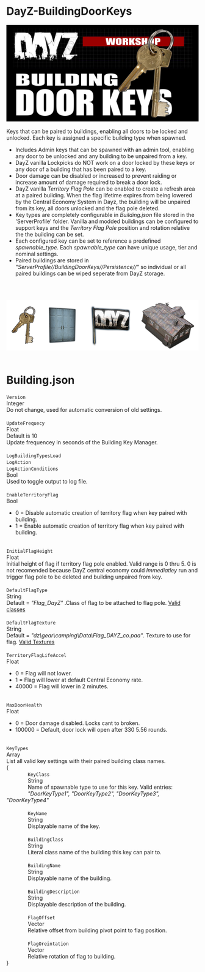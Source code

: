 # DayZ-BuildingDoorKeys
![](https://github.com/mgkelley/DayZ-BuildingDoorKeys/blob/main/common/BuildingDoorKeys.png?raw=true)

Keys that can be paired to buildings, enabling all doors to be locked and unlocked.
Each key is assigned a specific building type when spawned.
* Includes Admin keys that can be spawned with an admin tool, enabling any door to be unlocked and any building to be unpaired from a key.
* DayZ vanilla Lockpicks do NOT work on a door locked by these keys or any door of a building that has been paired to a key.
* Door damage can be disabled or increased to prevent raiding or increase amount of damage required to break a door lock.
* DayZ vanilla _Territory Flag Pole_ can be enabled to create a refresh area at a paired building. When the flag lifetime expires from being lowered by the Central Economy System in Dayz, the building will be unpaired from its key, all doors unlocked and the flag pole deleted.
* Key types are completely configurable in _Building.json_ file stored in the 'ServerProfile' folder. Vanilla and modded buildings can be configured to support keys and the _Territory Flag Pole_ position and rotation relative the the building can be set.
* Each configured key can be set to reference a predefined _spawnable_type_. Each _spawnable_type_ can have unique usage, tier and nominal settings.
* Paired buildings are stored in _"ServerProfile//BuildingDoorKeys//Persistence//"_ so individual or all paired buildings can be wiped seperate from DayZ storage.
<br>
<br>

![](https://github.com/mgkelley/DayZ-BuildingDoorKeys/blob/main/common/Proccess.png?raw=true)
<br>
<br>
# Building.json
```Version```
<br> 
Integer<br>
Do not change, used for automatic conversion of old settings.
<br>
<br>
```UpdateFrequecy```<br>
Float<br>
Default is 10<br>
Update frequencey in seconds of the Building Key Manager.
<br>
<br>
```LogBuildingTypesLoad```<br>
```LogAction```<br>
```LogActionConditions```<br>
Bool<br>
Used to toggle output to log file.
<br>
<br>
```EnableTerritoryFlag```<br>
Bool
* 0 = Disable automatic creation of territory flag when key paired with building.
* 1 = Enable automatic creation of territory flag when key paired with building.

<br>```InitialFlagHeight```<br>
Float<br>
Initial height of flag if territory flag pole enabled. Valid range is 0 thru 5. 0 is not recomended because DayZ central economy could _Immediatley_ run and trigger flag pole to be deleted and building unpaired from key.
<br>
<br>
```DefaultFlagType```<br>
String<br>
Default = _"Flag_DayZ"_ .Class of flag to be attached to flag pole. [Valid classes](https://github.com/mgkelley/DayZ-BuildingDoorKeys/blob/main/common/FlagClasses.md)
<br>
<br>
```DefaultFlagTexture```<br>
String<br>
Default = _"dz\\gear\\camping\\Data\\Flag_DAYZ_co.paa"_. Texture to use for flag.  [Valid Textures](https://github.com/mgkelley/DayZ-BuildingDoorKeys/blob/main/common/FlagTextures.md)
<br>
<br>
```TerritoryFlagLifeAccel```<br>
Float
* 0 = Flag will not lower.
* 1 = Flag will lower at default Central Economy rate.
* 40000 = Flag will lower in 2 minutes.

<br>```MaxDoorHealth```<br>
Float
* 0 = Door damage disabled. Locks cant to broken.
* 100000 = Default, door lock will open after 330 5.56 rounds.

<br>```KeyTypes```<br>
Array<br>
List all valid key settings with their paired building class names.
<br>
{
<br>
&ensp;&ensp;&ensp;&ensp;&ensp;&ensp;&ensp;&ensp;```KeyClass```<br>
&ensp;&ensp;&ensp;&ensp;&ensp;&ensp;&ensp;&ensp;String<br>
&ensp;&ensp;&ensp;&ensp;&ensp;&ensp;&ensp;&ensp;Name of spawnable type to use for this key. Valid entries:<br>
&ensp;&ensp;&ensp;&ensp;&ensp;&ensp;&ensp;&ensp;_"DoorKeyType1", "DoorKeyType2", "DoorKeyType3", "DoorKeyType4"_
<br>
<br>
&ensp;&ensp;&ensp;&ensp;&ensp;&ensp;&ensp;&ensp;```KeyName```<br>
&ensp;&ensp;&ensp;&ensp;&ensp;&ensp;&ensp;&ensp;String<br>
&ensp;&ensp;&ensp;&ensp;&ensp;&ensp;&ensp;&ensp;Displayable name of the key.
<br>
<br>
&ensp;&ensp;&ensp;&ensp;&ensp;&ensp;&ensp;&ensp;```BuildingClass```<br>
&ensp;&ensp;&ensp;&ensp;&ensp;&ensp;&ensp;&ensp;String<br>
&ensp;&ensp;&ensp;&ensp;&ensp;&ensp;&ensp;&ensp;Literal class name of the building this key can pair to.
<br>
<br>
&ensp;&ensp;&ensp;&ensp;&ensp;&ensp;&ensp;&ensp;```BuildingName```<br>
&ensp;&ensp;&ensp;&ensp;&ensp;&ensp;&ensp;&ensp;String<br>
&ensp;&ensp;&ensp;&ensp;&ensp;&ensp;&ensp;&ensp;Displayable name of the building.
<br>
<br>
&ensp;&ensp;&ensp;&ensp;&ensp;&ensp;&ensp;&ensp;```BuildingDescription```<br>
&ensp;&ensp;&ensp;&ensp;&ensp;&ensp;&ensp;&ensp;String<br>
&ensp;&ensp;&ensp;&ensp;&ensp;&ensp;&ensp;&ensp;Displayable description of the building.
<br>
<br>
&ensp;&ensp;&ensp;&ensp;&ensp;&ensp;&ensp;&ensp;```FlagOffset```<br>
&ensp;&ensp;&ensp;&ensp;&ensp;&ensp;&ensp;&ensp;Vector<br>
&ensp;&ensp;&ensp;&ensp;&ensp;&ensp;&ensp;&ensp;Relative offset from building pivot point to flag position.
<br>
<br>
&ensp;&ensp;&ensp;&ensp;&ensp;&ensp;&ensp;&ensp;```FlagOreintation```<br>
&ensp;&ensp;&ensp;&ensp;&ensp;&ensp;&ensp;&ensp;Vector<br>
&ensp;&ensp;&ensp;&ensp;&ensp;&ensp;&ensp;&ensp;Relative rotation of flag to building.
<br>
}
<br>
